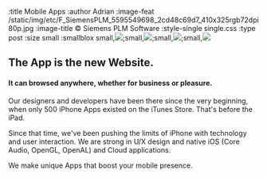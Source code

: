 :title Mobile Apps
:author Adrian
:image-feat /static/img/etc/F_SiemensPLM_5595549698_2cd48c69d7_410x325rgb72dpi80p.jpg
:image-title &#169; Siemens PLM Software
:style-single single.css
:type post
:size small
:smallblox small,<img src="/static/img/etc/mobapp_ffish_en_200x370rgb72dpi.png"/>;small,<img src="/static/img/etc/mobapp_ffish_jap_200x370rgb72dpi.png"/>;small,<img src="/static/img/etc/mobapp_ffish_itunes_410x370rgb72dpi.jpg"/>;small,<a href="http://www.148apps.com/news/filter-fish-physics-based-address-book/"><img src="/static/img/etc/mobapp_ffish_148apps_410x370rgb72dpi.jpg"/></a>

<h2>The App is the new Website.</h2>
<h4>It can browsed anywhere, whether for business or pleasure.</h4>

<p>Our designers and developers have been there since the very beginning, when only 500 iPhone Apps existed on the iTunes Store. That's before the iPad.</p>

<p>Since that time, we've been pushing the limits of iPhone with technology and user interaction. We are strong in U/X design and native iOS (Core Audio, OpenGL, OpenAL) and Cloud applications.</p>

<p>We make unique Apps that boost your mobile presence.</p>



